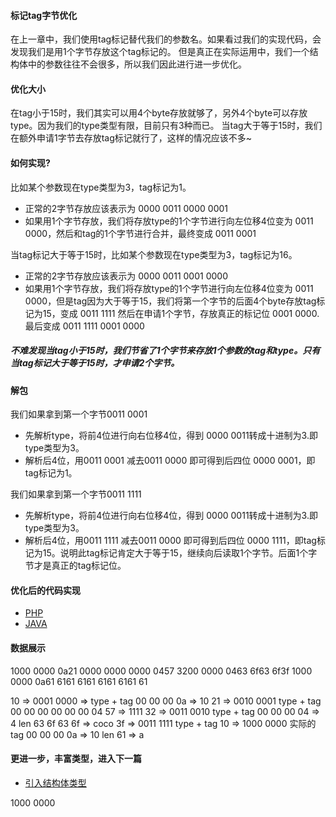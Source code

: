#### 标记tag字节优化 
在上一章中，我们使用tag标记替代我们的参数名。如果看过我们的实现代码，会发现我们是用1个字节存放这个tag标记的。
但是真正在实际运用中，我们一个结构体中的参数往往不会很多，所以我们因此进行进一步优化。

#### 优化大小
在tag小于15时，我们其实可以用4个byte存放就够了，另外4个byte可以存放type。因为我们的type类型有限，目前只有3种而已。
当tag大于等于15时，我们在额外申请1字节去存放tag标记就行了，这样的情况应该不多~ 

#### 如何实现?
比如某个参数现在type类型为3，tag标记为1。
- 正常的2字节存放应该表示为 0000 0011 0000 0001 
- 如果用1个字节存放，我们将存放type的1个字节进行向左位移4位变为 0011 0000，然后和tag的1个字节进行合并，最终变成 0011 0001 

当tag标记大于等于15时，比如某个参数现在type类型为3，tag标记为16。
- 正常的2字节存放应该表示为 0000 0011 0001 0000 
- 如果用1个字节存放，我们将存放type的1个字节进行向左位移4位变为 0011 0000，但是tag因为大于等于15，我们将第一个字节的后面4个byte存放tag标记为15，变成 0011 1111
然后在申请1个字节，存放真正的标记位 0001 0000.最后变成 0011 1111 0001 0000 

##### 不难发现当tag小于15时，我们节省了1个字节来存放1个参数的tag和type。只有当tag标记大于等于15时，才申请2个字节。

#### 解包
我们如果拿到第一个字节0011 0001
- 先解析type，将前4位进行向右位移4位，得到 0000 0011转成十进制为3.即type类型为3。
- 解析后4位，用0011 0001 减去0011 0000 即可得到后四位 0000 0001，即tag标记为1。 

我们如果拿到第一个字节0011 1111
- 先解析type，将前4位进行向右位移4位，得到 0000 0011转成十进制为3.即type类型为3。
- 解析后4位，用0011 1111 减去0011 0000 即可得到后四位 0000 1111，即tag标记为15。说明此tag标记肯定大于等于15，继续向后读取1个字节。后面1个字节才是真正的tag标记位。 

#### 优化后的代码实现
- [PHP](../demo/php/demo2.php)
- [JAVA](../demo/java/src/main/java/Demo2.java)

#### 数据展示

1000 0000 0a21 0000 0000 0000 0457 3200
0000 0463 6f63 6f3f 1000 0000 0a61 6161
6161 6161 6161 61

10 => 0001 0000 => type + tag
00 00 00 0a => 10 
21 => 0010 0001 type + tag
00 00 00 00 00 00 04 57 => 1111 
32 => 0011 0010 type + tag
00 00 00 04 => 4 len
63 6f 63 6f => coco 
3f => 0011 1111   type + tag
10 => 1000 0000 实际的tag
00 00 00 0a => 10  len
61 => a

#### 更进一步，丰富类型，进入下一篇
- [引入结构体类型](../doc/struct.md)

1000 0000 
